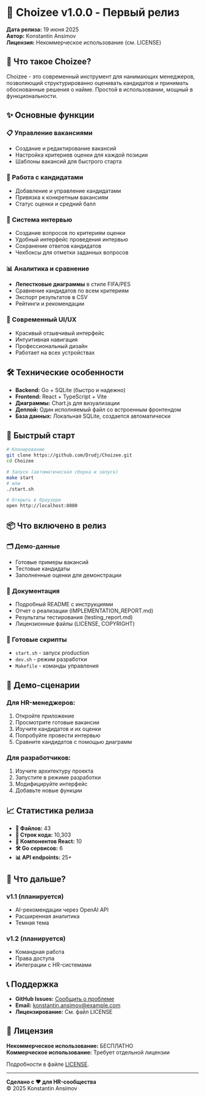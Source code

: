 # 🎯 Choizee v1.0.0 - Первый релиз

**Дата релиза:** 19 июня 2025  
**Автор:** Konstantin Ansimov  
**Лицензия:** Некоммерческое использование (см. LICENSE)

## 🚀 Что такое Choizee?

Choizee - это современный инструмент для нанимающих менеджеров, позволяющий структурированно оценивать кандидатов и принимать обоснованные решения о найме. Простой в использовании, мощный в функциональности.

## ✨ Основные функции

### 📋 Управление вакансиями
- Создание и редактирование вакансий
- Настройка критериев оценки для каждой позиции
- Шаблоны вакансий для быстрого старта

### 👥 Работа с кандидатами  
- Добавление и управление кандидатами
- Привязка к конкретным вакансиям
- Статус оценки и средний балл

### 🎯 Система интервью
- Создание вопросов по критериям оценки
- Удобный интерфейс проведения интервью
- Сохранение ответов кандидатов
- Чекбоксы для отметки заданных вопросов

### 📊 Аналитика и сравнение
- **Лепестковые диаграммы** в стиле FIFA/PES
- Сравнение кандидатов по всем критериям
- Экспорт результатов в CSV
- Рейтинги и рекомендации

### 🎨 Современный UI/UX
- Красивый отзывчивый интерфейс
- Интуитивная навигация
- Профессиональный дизайн
- Работает на всех устройствах

## 🛠️ Технические особенности

- **Backend:** Go + SQLite (быстро и надежно)
- **Frontend:** React + TypeScript + Vite
- **Диаграммы:** Chart.js для визуализации
- **Деплой:** Один исполняемый файл со встроенным фронтендом
- **База данных:** Локальная SQLite, создается автоматически

## 🚀 Быстрый старт

```bash
# Клонирование
git clone https://github.com/Drudj/Choizee.git
cd Choizee

# Запуск (автоматическая сборка и запуск)
make start
# или
./start.sh

# Открыть в браузере
open http://localhost:8080
```

## 📦 Что включено в релиз

### 🗂️ Демо-данные
- Готовые примеры вакансий
- Тестовые кандидаты
- Заполненные оценки для демонстрации

### 📄 Документация
- Подробный README с инструкциями
- Отчет о реализации (IMPLEMENTATION_REPORT.md)
- Результаты тестирования (testing_report.md)
- Лицензионные файлы (LICENSE, COPYRIGHT)

### 🔧 Готовые скрипты
- `start.sh` - запуск production
- `dev.sh` - режим разработки
- `Makefile` - команды управления

## 🎁 Демо-сценарии

### Для HR-менеджеров:
1. Откройте приложение
2. Просмотрите готовые вакансии
3. Изучите кандидатов и их оценки
4. Попробуйте провести интервью
5. Сравните кандидатов с помощью диаграмм

### Для разработчиков:
1. Изучите архитектуру проекта
2. Запустите в режиме разработки
3. Модифицируйте интерфейс
4. Добавьте новые функции

## 📈 Статистика релиза

- **📁 Файлов:** 43
- **📝 Строк кода:** 10,303
- **🔧 Компонентов React:** 10
- **🛠️ Go сервисов:** 6
- **📊 API endpoints:** 25+

## 🔄 Что дальше?

### v1.1 (планируется)
- AI-рекомендации через OpenAI API
- Расширенная аналитика
- Темная тема

### v1.2 (планируется)
- Командная работа
- Права доступа
- Интеграции с HR-системами

## 📞 Поддержка

- **GitHub Issues:** [Сообщить о проблеме](https://github.com/Drudj/Choizee/issues)
- **Email:** konstantin.ansimov@example.com
- **Лицензирование:** См. файл LICENSE

## 📄 Лицензия

**Некоммерческое использование:** БЕСПЛАТНО  
**Коммерческое использование:** Требует отдельной лицензии

Подробности в файле [LICENSE](LICENSE).

---

**Сделано с ❤️ для HR-сообщества**  
© 2025 Konstantin Ansimov 